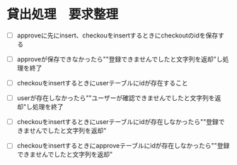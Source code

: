 # 貸出処理　要求整理
- [ ] approveに先にinsert、checkouをinsertするときにcheckoutのidを保存する
- [ ] approveが保存できなかったら""登録できませんでしたと文字列を返却"し処理を終了
- [ ] checkouをinsertするときにuserテーブルにidが存在すること
- [ ] userが存在しなかったら""ユーザーが確認できませんでしたと文字列を返却"し処理を終了

- [ ] checkouをinsertするときにuserテーブルにidが存在しなかったら""登録できませんでしたと文字列を返却"
- [ ] checkouをinsertするときにapproveテーブルにidが存在しなかったら""登録できませんでしたと文字列を返却"